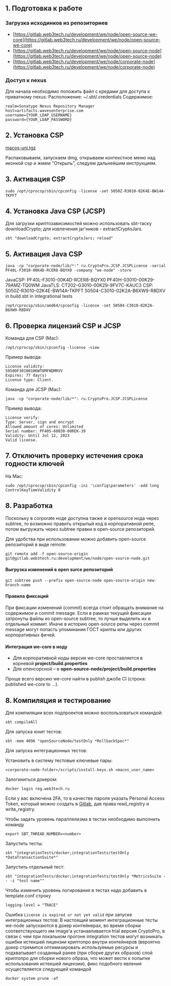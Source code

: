 ## 1. Подготовка к работе

### Загрузка исходинков из репозиториев

- [https://gitlab.web3tech.ru/development/we/node/open-source-we-core](https://gitlab.web3tech.ru/development/we/node/open-source-we-core)
- [https://gitlab.web3tech.ru/development/we/node/open-source-node](https://gitlab.web3tech.ru/development/we/node/open-source-node)
- [https://gitlab.web3tech.ru/development/we/node/corporate-node](https://gitlab.web3tech.ru/development/we/node/corporate-node)

### Доступ к nexus

Для начала необходимо положить файл с кредами для доступа к приватному nexus:
Расположение: ~/.sbt/.credentials
Содержимое:
```
realm=Sonatype Nexus Repository Manager
host=artifacts.wavesenterprise.com
username={YOUR_LDAP_USERNAME}
password={YOUR_LDAP_PASSWORD}
```

## 2. Установка CSP

[macos-uni.tgz](https://cryptopro.ru/sites/default/files/private/csp/50/12900/macos-uni.tgz)

Распаковываем, запускаем dmg, открываем контекстное меню над иконкой csp и жмем "Открыть", следуем дальнейшим инструкциям.

## 3. Активация CSP
```
sudo /opt/cprocsp/sbin/cpconfig -license -set 5050Z-R3010-02K4E-BW14A-TKPFT
```

## 4. Установка Java CSP (JCSP)

Для загрузки криптозависимостей можно использовать sbt-таску downloadCrypto; для извлечения jar'ников - extractCryptoJars.
```
sbt "downloadCrypto; extractCryptoJars; reload"
```

## 5. Активация Java CSP
```
java -cp "corporate-node/lib/*:" ru.CryptoPro.JCSP.JCSPLicense -serial PF40L-F3010-00K4D-RCER8-BQYX0 -company "we-node" -store
```

JavaCSP:
PF40L-F3010-00K4D-RCER8-BQYX0
PF40H-03010-00K29-79AMZ-TQ0WM
JavaTLS:
CT202-G3010-00K29-9FV7C-KAUC3
CSP:
5050Z-R3010-02K4E-BW14A-TKPFT
50504-C3010-02K2A-B6XW9-R8DXV
in build.sbt in integrational tests
```
/opt/cprocsp/sbin/amd64/cpconfig -license -set 50504-C3010-02K2A-B6XW9-R8DXV
```

## 6. Проверка лицензий CSP и JCSP

Команда для CSP (Mac):
```
/opt/cprocsp/sbin/cpconfig -license -view
```

Пример вывода:
```
License validity:
5050DF301001H6WT8MFNDMRVV
Expires: 77 day(s)
License type: Client.
```

Команда для JCSP (Mac):
```
java -cp "corporate-node/lib/*": ru.CryptoPro.JCSP.JCSPLicense
```

Пример вывода:
```
License verify:
Type: Server, sign and encrypt
Allowed amount of cores: Unlimited
Serial number: PF405-60030-00REK-39
Validity: Until Jul 12, 2023
Valid license.
```

## 7. Отключить проверку истечения срока годности ключей

На Mac:
```
sudo /opt/cprocsp/sbin/cpconfig -ini '\config\parameters' -add long ControlKeyTimeValidity 0
```
## 8. Разработка

Поскольку в сorporate ноде доступна также и opensource нода через subtree, то возможно править открытый код в корпоративной репе, потом выгружать через subtree правки в open-source репозиторий.

Для удобства при использовании можно добавить open-source репозиторий в виде remote:
```
git remote add -f open-source-origin git@gitlab.web3tech.ru:development/we/node/open-source-node.git
```
#### Выгрузка изменений в open surce репозиторий
```
git subtree push --prefix open-source-node open-source-origin new-branch-name
```

#### Правила фиксаций

При фиксации изменений (commit) всегда стоит обращать внимание на содержимое и commit message. Если в рамках текущей фиксации затронуты файлы из open-source subtree, то лучше выделить их в отдельный коммит. Иначе в историю open-source репы через commit message могут попасть упоминания ГОСТ крипты или других корпоративных фичей.

#### Интеграция we-core в ноду

- Для корпоративной ноды версия we-core проставляется в корневой **project/build.properties**  
- Для опенсорсной – в **open-source-node/project/build.properties**

Проще всего версию we-core найти в publish джобе CI (строка: published we-core to ...).

## 8. Компиляция и тестирование

Для компиляции всех подпроектов можно воспользоваться командой:
```
sbt compileAll
```

Для запуска юнит тестов:
```
sbt -mem 4096 "openSourceNode/testOnly *RollbackSpec*"
```

Для запуска интеграционных тестов:

Установить в систему тестовые ключевые пары:
```
<corporate-node-folder>/scripts/install-keys.sh <macos_user_name>
```

Залогиниться докером:
```
docker login reg.web3tech.ru
```

Если у вас включена 2FA, то в качестве пароля указать Personal Access Token, который можно создать в [Gitlab](https://gitlab.web3tech.ru/-/profile/personal_access_tokens), дав права read_registry и write_registry.

Чтобы задать уровень параллелизма в тестах необходимо выполнить команду
```
export SBT_THREAD_NUMBER=<number>
```

Запустить тесты:
```
sbt "integrationTests/docker;integrationTests/testOnly *DataTransactionSuite*"
```

Запустить отдельный тест:
```
sbt "integrationTests/docker;integrationTests/testOnly *MetricsSuite -- -z "test name""
```

Чтобы изменить уровень логирования в тестах надо добавить в template.conf строку
```
logging-level = "TRACE"
```

Ошибка `License is expired or not yet valid` при запуске интеграционных тестов: В настоящий момент интеграционные тесты we-node запускаются в докер контейнерах, во время сборки соответствующего им image'a устанавливается trial версия CryptoPro, в связи с чем при локальном прогоне integration тестов могут возникать ошибки истекшей лицензии криптопро внутри контейнеров (вероятно докер стремится оптимизировать используемые ресурсы и подхватывает созданный ранее (при сборке других образов) слой криптопро для сборки нового образа, что может вести к попытке использования истекшей лицензии), фикс подобного явления осуществляется следующей командой
```
docker system prune -af
```
